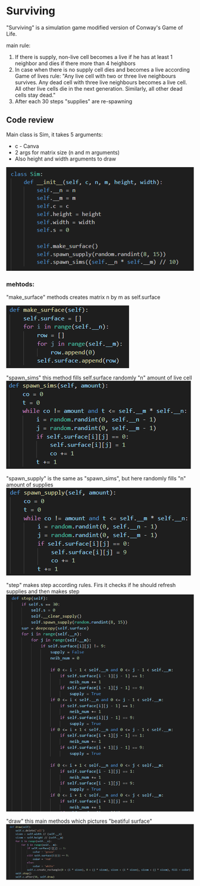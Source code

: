# Surviving

"Surviving" is a simulation game modified version of Conway's Game of Life.

main rule: 
1. If there is supply, non-live cell becomes a live if he has at least 1 neighbor and dies if there more than 4 heighbors
2. In case when there is no supply cell dies and becomes a live according Game of lives rule: "Any live cell with two or three live neighbours survives. Any dead cell with three live neighbours becomes a live cell. All other live cells die in the next generation. Similarly, all other dead cells stay dead."
3. After each 30 steps "supplies" are re-spawning

## Code review

Main class is Sim, it takes 5 arguments:
- c - Canva
- 2 args for matrix size (n and m arguments)
- Also height and width arguments to draw

![SIM](./screenshots/sim.png)

### mehtods:
"make_surface" methods creates matrix n by m as self.surface

![make_surface](./screenshots/make_surface.png)

"spawn_sims" this method fills self.surface randomly "n" amount of live cell
![spawn_sims](./screenshots/spawn_sims.png)

"spawn_supply" is the same as "spawn_sims", but here randomly fills "n" amount of supplies 
![spawn_supply](./screenshots/spawn_supply.png)

"step" makes step according rules. Firs it checks if he should refresh supplies and then makes step
![step](./screenshots/step.png)

"draw" this main methods which pictures "beatiful surface"
![draw](./screenshots/draw.png)
